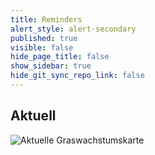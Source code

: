 ```yaml
---
title: Reminders
alert_style: alert-secondary
published: true
visible: false
hide_page_title: false
show_sidebar: true
hide_git_sync_repo_link: false
---
```


## Aktuell

![Aktuelle Graswachstumskarte](/uploads/Graswachstumskarte_aktuell.svg)

